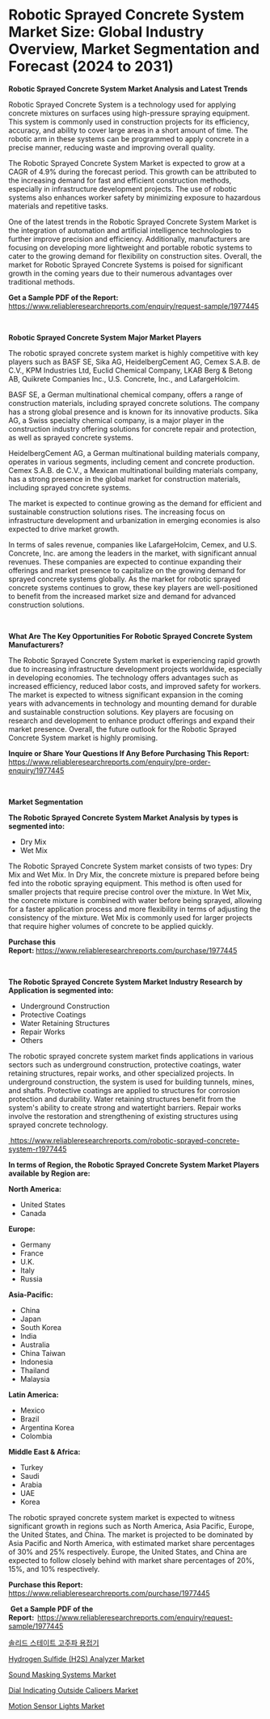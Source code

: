<p><h1>Robotic Sprayed Concrete System Market Size: Global Industry Overview, Market Segmentation and Forecast (2024 to 2031)</h1></p><p><strong>Robotic Sprayed Concrete System Market Analysis and Latest Trends</strong></p>
<p><p>Robotic Sprayed Concrete System is a technology used for applying concrete mixtures on surfaces using high-pressure spraying equipment. This system is commonly used in construction projects for its efficiency, accuracy, and ability to cover large areas in a short amount of time. The robotic arm in these systems can be programmed to apply concrete in a precise manner, reducing waste and improving overall quality.</p><p>The Robotic Sprayed Concrete System Market is expected to grow at a CAGR of 4.9% during the forecast period. This growth can be attributed to the increasing demand for fast and efficient construction methods, especially in infrastructure development projects. The use of robotic systems also enhances worker safety by minimizing exposure to hazardous materials and repetitive tasks. </p><p>One of the latest trends in the Robotic Sprayed Concrete System Market is the integration of automation and artificial intelligence technologies to further improve precision and efficiency. Additionally, manufacturers are focusing on developing more lightweight and portable robotic systems to cater to the growing demand for flexibility on construction sites. Overall, the market for Robotic Sprayed Concrete Systems is poised for significant growth in the coming years due to their numerous advantages over traditional methods.</p></p>
<p><strong>Get a Sample PDF of the Report:&nbsp;</strong> <a href="https://www.reliableresearchreports.com/enquiry/request-sample/1977445">https://www.reliableresearchreports.com/enquiry/request-sample/1977445</a></p>
<p>&nbsp;</p>
<p><strong>Robotic Sprayed Concrete System Major Market Players</strong></p>
<p><p>The robotic sprayed concrete system market is highly competitive with key players such as BASF SE, Sika AG, HeidelbergCement AG, Cemex S.A.B. de C.V., KPM Industries Ltd, Euclid Chemical Company, LKAB Berg & Betong AB, Quikrete Companies Inc., U.S. Concrete, Inc., and LafargeHolcim. </p><p>BASF SE, a German multinational chemical company, offers a range of construction materials, including sprayed concrete solutions. The company has a strong global presence and is known for its innovative products. Sika AG, a Swiss specialty chemical company, is a major player in the construction industry offering solutions for concrete repair and protection, as well as sprayed concrete systems. </p><p>HeidelbergCement AG, a German multinational building materials company, operates in various segments, including cement and concrete production. Cemex S.A.B. de C.V., a Mexican multinational building materials company, has a strong presence in the global market for construction materials, including sprayed concrete systems. </p><p>The market is expected to continue growing as the demand for efficient and sustainable construction solutions rises. The increasing focus on infrastructure development and urbanization in emerging economies is also expected to drive market growth.</p><p>In terms of sales revenue, companies like LafargeHolcim, Cemex, and U.S. Concrete, Inc. are among the leaders in the market, with significant annual revenues. These companies are expected to continue expanding their offerings and market presence to capitalize on the growing demand for sprayed concrete systems globally. As the market for robotic sprayed concrete systems continues to grow, these key players are well-positioned to benefit from the increased market size and demand for advanced construction solutions.</p></p>
<p>&nbsp;</p>
<p><strong>What Are The Key Opportunities For Robotic Sprayed Concrete System Manufacturers?</strong></p>
<p><p>The Robotic Sprayed Concrete System market is experiencing rapid growth due to increasing infrastructure development projects worldwide, especially in developing economies. The technology offers advantages such as increased efficiency, reduced labor costs, and improved safety for workers. The market is expected to witness significant expansion in the coming years with advancements in technology and mounting demand for durable and sustainable construction solutions. Key players are focusing on research and development to enhance product offerings and expand their market presence. Overall, the future outlook for the Robotic Sprayed Concrete System market is highly promising.</p></p>
<p><strong>Inquire or Share Your Questions If Any Before Purchasing This Report:</strong> <a href="https://www.reliableresearchreports.com/enquiry/pre-order-enquiry/1977445">https://www.reliableresearchreports.com/enquiry/pre-order-enquiry/1977445</a></p>
<p>&nbsp;</p>
<p><strong>Market Segmentation</strong></p>
<p><strong>The Robotic Sprayed Concrete System Market Analysis by types is segmented into:</strong></p>
<p><ul><li>Dry Mix</li><li>Wet Mix</li></ul></p>
<p><p>The Robotic Sprayed Concrete System market consists of two types: Dry Mix and Wet Mix. In Dry Mix, the concrete mixture is prepared before being fed into the robotic spraying equipment. This method is often used for smaller projects that require precise control over the mixture. In Wet Mix, the concrete mixture is combined with water before being sprayed, allowing for a faster application process and more flexibility in terms of adjusting the consistency of the mixture. Wet Mix is commonly used for larger projects that require higher volumes of concrete to be applied quickly.</p></p>
<p><strong>Purchase this Report:&nbsp;</strong><a href="https://www.reliableresearchreports.com/purchase/1977445">https://www.reliableresearchreports.com/purchase/1977445</a></p>
<p>&nbsp;</p>
<p><strong>The Robotic Sprayed Concrete System Market Industry Research by Application is segmented into:</strong></p>
<p><ul><li>Underground Construction</li><li>Protective Coatings</li><li>Water Retaining Structures</li><li>Repair Works</li><li>Others</li></ul></p>
<p><p>The robotic sprayed concrete system market finds applications in various sectors such as underground construction, protective coatings, water retaining structures, repair works, and other specialized projects. In underground construction, the system is used for building tunnels, mines, and shafts. Protective coatings are applied to structures for corrosion protection and durability. Water retaining structures benefit from the system's ability to create strong and watertight barriers. Repair works involve the restoration and strengthening of existing structures using sprayed concrete technology.</p></p>
<p><a href="https://www.reliableresearchreports.com/robotic-sprayed-concrete-system-r1977445">&nbsp;https://www.reliableresearchreports.com/robotic-sprayed-concrete-system-r1977445</a></p>
<p><strong>In terms of Region, the Robotic Sprayed Concrete System Market Players available by Region are:</strong></p>
<p>
    <p> <strong> North America: </strong>
        <ul>
            <li>United States</li>
            <li>Canada</li>
        </ul>
        </p> 
    <p> <strong> Europe: </strong>
        <ul>
            <li>Germany</li>
            <li>France</li>
            <li>U.K.</li>
            <li>Italy</li>
            <li>Russia</li>
        </ul>
        </p> 
    <p> <strong> Asia-Pacific: </strong>
        <ul>
            <li>China</li>
            <li>Japan</li>
            <li>South Korea</li>
            <li>India</li>
            <li>Australia</li>
            <li>China Taiwan</li>
            <li>Indonesia</li>
            <li>Thailand</li>
            <li>Malaysia</li>
        </ul>
        </p> 
    <p> <strong> Latin America: </strong>
        <ul>
            <li>Mexico</li>
            <li>Brazil</li>
            <li>Argentina Korea</li>
            <li>Colombia</li>
        </ul>
        </p> 
    <p> <strong> Middle East & Africa: </strong>
        <ul>
            <li>Turkey</li>
            <li>Saudi</li>
            <li>Arabia</li>
            <li>UAE</li>
            <li>Korea</li>
        </ul>
    </p>
    </p>
<p><p>The robotic sprayed concrete system market is expected to witness significant growth in regions such as North America, Asia Pacific, Europe, the United States, and China. The market is projected to be dominated by Asia Pacific and North America, with estimated market share percentages of 30% and 25% respectively. Europe, the United States, and China are expected to follow closely behind with market share percentages of 20%, 15%, and 10% respectively.</p></p>
<p><strong>Purchase this Report: </strong><a href="https://www.reliableresearchreports.com/purchase/1977445">https://www.reliableresearchreports.com/purchase/1977445</a></p>
<p>&nbsp;<strong>Get a Sample PDF of the Report:&nbsp;&nbsp;</strong><a href="https://www.reliableresearchreports.com/enquiry/request-sample/1977445">https://www.reliableresearchreports.com/enquiry/request-sample/1977445</a></p>
<p><strong></strong></p>
<p><p><a href="https://medium.com/@ejuynpri79/2024%EB%85%84%EB%B6%80%ED%84%B0-2031%EB%85%84%EA%B9%8C%EC%A7%80%EC%9D%98-solid-state-high-frequency-welder-%EC%8B%9C%EC%9E%A5-%EC%84%B1%EC%9E%A5-%EC%A0%84%EB%A7%9D%EC%9D%80-%EC%8B%9C%EC%9E%A5-%EB%8F%99%ED%96%A5-%EB%B6%84%EC%84%9D-%EC%9D%91%EC%9A%A9-%ED%94%84%EB%A1%9C%EA%B7%B8%EB%9E%A8-%EC%A7%80%EC%97%AD-%EC%A0%84%EB%A7%9D-%EB%B0%8F-%EC%88%98%EC%9D%B5%EC%9D%84-%ED%8F%AC%ED%95%A8%ED%95%98%EC%97%AC-10-b7fffa11f7b8">솔리드 스테이트 고주파 용접기</a></p><p><a href="https://github.com/edaunhshhs/Market-Research-Report-List-1/blob/main/hydrogen-sulfide-h2s-analyzer-market.md">Hydrogen Sulfide (H2S) Analyzer Market</a></p><p><a href="https://medium.com/@joseph.baker466547/sound-masking-systems-market-outlook-complete-industry-analysis-2024-to-2031-842e83b62b4e">Sound Masking Systems Market</a></p><p><a href="https://github.com/carolinehamilton5656/Market-Research-Report-List-1/blob/main/dial-indicating-outside-calipers-market.md">Dial Indicating Outside Calipers Market</a></p><p><a href="https://medium.com/@warren.edmunds45645/motion-sensor-lights-market-analysis-report-global-insights-by-region-type-battery-powered-solar-7a2327ff8a11">Motion Sensor Lights Market</a></p></p>